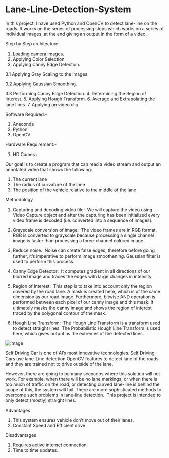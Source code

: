 # Lane-Line-Detection-System
In this project, I have used Python and OpenCV to detect lane-line on the roads. It works on the series of processing steps which works on a series of individual images, at the end giving an output in the form of a video.


Step by Step architecture:
1. Loading camera images.
2. Applying Color Selection
3. Applying Canny Edge Detection.

  3.1 Applying Gray Scaling to the images.

  3.2 Applying Gaussian Smoothing.

  3.3 Performing Canny Edge Detection.
4. Determining the Region of Interest.
5. Applying Hough Transform.
6. Average and Extrapolating the lane lines.
7. Applying on video clip.

Software Required:-
1. Anaconda
2. Python
3. OpenCV

Hardware Requirement:-
1. HD Camera

Our goal is to create a program that can read a video stream and output an annotated video that shows the following:
1. The current lane
2. The radius of curvature of the lane
3. The position of the vehicle relative to the middle of the lane

Methodology

1. Capturing and decoding video file: 
        We will capture the video using Video Capture object and after the capturing has been initialized every video frame is decoded (i.e. converted into a sequence of images).

2. Grayscale conversion of image: 
        The video frames are in RGB format, RGB is converted to grayscale because processing a single channel image is faster than processing a three-channel colored image.

3. Reduce noise: 
        Noise can create false edges, therefore before going further, it’s imperative to perform image smoothening. Gaussian filter is used to perform this process.

4. Canny Edge Detector: 
        It computes gradient in all directions of our blurred image and traces the edges with large changes in intensity.

5. Region of Interest: 
        This step is to take into account only the region covered by the road lane. A mask is created here, which is of the same dimension as our road image. Furthermore, bitwise AND operation is performed between each pixel of our canny image and this mask. It ultimately masks the canny image and shows the region of interest traced by the polygonal contour of the mask.

6. Hough Line Transform: 
        The Hough Line Transform is a transform used to detect straight lines. The Probabilistic Hough Line Transform is used here, which gives output as the extremes of the detected lines.


![image](https://user-images.githubusercontent.com/70278613/180045900-b609e041-2450-4ae8-bbaf-f6b735060c22.png)

Self Driving Car is one of AI’s most innovative technologies. Self Driving Cars use lane-Line detection OpenCV features to detect lane of the roads and they are trained not to drive outside of the lane.

However, there are going to be many scenarios where this solution will not work. For example, when there will be no lane markings, or when there is too much of traffic on the road, or detecting curved lane-line is behind the scope of this, the system will fail. There are more sophisticated methods to overcome such problems in lane-line detection.  This project is intended to only detect (mostly) straight lines. 

Advantages
1. This system ensures vehicle don’t move out of their lanes.
2. Constant Speed and Efficient drive

Disadvantages
1. Requires active internet connection.
2. Time to time updates.


